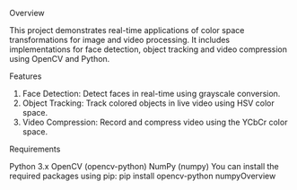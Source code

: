 Overview

This project demonstrates real-time applications of color space transformations for image and video processing. It includes implementations for face detection, object tracking and  video compression using OpenCV and Python.

Features

1. Face Detection: Detect faces in real-time using grayscale conversion.
2. Object Tracking: Track colored objects in live video using HSV color space.
3. Video Compression: Record and compress video using the YCbCr color space.

Requirements

Python 3.x
OpenCV (opencv-python)
NumPy (numpy)
You can install the required packages using pip:
  pip install opencv-python numpyOverview

